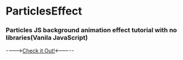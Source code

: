 # ParticlesEffect

### Particles JS background animation effect tutorial with no libraries(Vanila JavaScript)
----><a href="https://pulkitasri.github.io/particlesEffect/">Check it Out!</a><-----

